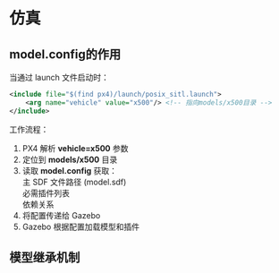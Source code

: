 # 仿真

## model.config的作用
当通过 launch 文件启动时：  

```xml
<include file="$(find px4)/launch/posix_sitl.launch">
    <arg name="vehicle" value="x500"/> <!-- 指向models/x500目录 -->
</include>
```
工作流程：
1. PX4 解析 **vehicle=x500** 参数  
2. 定位到 **models/x500** 目录  
3. 读取 **model.config** 获取：  
    主 SDF 文件路径 (model.sdf)  
    必需插件列表  
    依赖关系  
4. 将配置传递给 Gazebo  
5. Gazebo 根据配置加载模型和插件


## 模型继承机制
